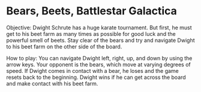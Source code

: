 Bears, Beets, Battlestar Galactica
===============================
Objective: Dwight Schrute has a huge karate tournament.  But first, he must get to his beet farm as many times as possible for good luck and the powerful smell of beets.  Stay clear of the bears and try and navigate Dwight to his beet farm on the other side of the board. 

How to play: You can navigate Dwight left, right, up, and down by using the arrow keys. Your opponent is the bears, which move at varying degrees of speed. If Dwight comes in contact with a bear, he loses and the game resets back to the beginning.  Dwight wins if he can get across the board and make contact with his beet farm.
